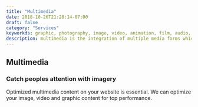 ```yaml
---
title: "Multimedia"
date: 2018-10-26T21:28:14-07:00
draft: false
category: "Services"
keyworkds: graphic, photography, image, video, animation, film, audio, youtube, vimeo, picture, art, digital, digital-media
description: multimedia is the integration of multiple media forms which include text, graphics, audio, video, drawings
---
```

## Multimedia
### Catch peoples attention with imagery
Optimized multimedia content on your website is essential.  We can optimize your image, video and graphic content for top performance.